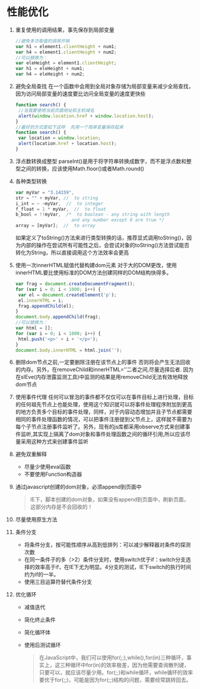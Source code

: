# 性能优化

1. 重复使用的调用结果，事先保存到局部变量

   ```js
   //避免多次取值的调用开销
   var h1 = element1.clientHeight + num1;
   var h4 = element1.clientHeight + num2;
   //可以替换为：
   var eleHeight = element1.clientHeight;
   var h1 = eleHeight + num1;
   var h4 = eleHeight + num2;
   ```

2. 避免全局查找
   在一个函数中会用到全局对象存储为局部变量来减少全局查找，因为访问局部变量的速度要比访问全局变量的速度更快些

   ```js
   function search() {
    //当我要使用当前页面地址和主机域名
    alert(window.location.href + window.location.host);
   }
   //最好的方式是如下这样  先用一个简单变量保存起来
   function search() {
    var location = window.location;
    alert(location.href + location.host);
   }
   ```

3. 浮点数转换成整型
   parseInt()是用于将字符串转换成数字，而不是浮点数和整型之间的转换，应该使用Math.floor()或者Math.round()

4. 各种类型转换

   ```js
   var myVar = "3.14159",
   str = "" + myVar, //  to string  
   i_int = ~ ~myVar,  //  to integer  
   f_float = 1 * myVar,  //  to float  
   b_bool = !!myVar,  /*  to boolean - any string with length
                        and any number except 0 are true */
   array = [myVar];  //  to array
   ```

   如果定义了toString()方法来进行类型转换的话，推荐显式调用toString()，因为内部的操作在尝试所有可能性之后，会尝试对象的toString()方法尝试能否转化为String，所以直接调用这个方法效率会更高

5. 使用一次innerHTML赋值代替构建dom元素 对于大的DOM更改，使用innerHTML要比使用标准的DOM方法创建同样的DOM结构快得多。

   ```js
   var frag = document.createDocumentFragment();
   for (var i = 0; i < 1000; i++) {
    var el = document.createElement('p');
    el.innerHTML = i;
    frag.appendChild(el);
   }
   document.body.appendChild(frag);
   //可以替换为：
   var html = [];
   for (var i = 0; i < 1000; i++) {
    html.push('<p>' + i + '</p>');
   }
   document.body.innerHTML = html.join('');
   ```

6. 删除dom节点之前,一定要删除注册在该节点上的事件 否则将会产生无法回收的内存。另外，在removeChild和innerHTML=’’二者之间,尽量选择后者. 因为在sIEve(内存泄露监测工具)中监测的结果是用removeChild无法有效地释放dom节点

7. 使用事件代理
   任何可以冒泡的事件都不仅仅可以在事件目标上进行处理，目标的任何祖先节点上也能处理，使用这个知识就可以将事件处理程序附加到更高的地方负责多个目标的事件处理，同样，对于内容动态增加并且子节点都需要相同的事件处理函数的情况，可以把事件注册提到父节点上，这样就不需要为每个子节点注册事件监听了。另外，现有的js库都采用observe方式来创建事件监听,其实现上隔离了dom对象和事件处理函数之间的循环引用,所以应该尽量采用这种方式来创建事件监听

8. 避免双重解释

   - 尽量少使用eval函数
   - 不要使用Function构造器

9. 通过javascript创建的dom对象，必须append到页面中

   > IE下，脚本创建的dom对象，如果没有append到页面中，刷新页面，这部分内存是不会回收的！

10. 尽量使用原生方法

11. 条件分支

    - 将条件分支，按可能性顺序从高到低排列：可以减少解释器对条件的探测次数
    - 在同一条件子的多（>2）条件分支时，使用switch优于if：switch分支选择的效率高于if，在IE下尤为明显。4分支的测试，IE下switch的执行时间约为if的一半。
    - 使用三目运算符替代条件分支

12. 优化循环

    - 减值迭代

    - 简化终止条件

    - 简化循环体

    - 使用后测试循环

      > 在JavaScript中，我们可以使用for(;;),while(),for(in)三种循环，事实上，这三种循环中for(in)的效率极差，因为他需要查询散列键，只要可以，就应该尽量少用。for(;;)和while循环，while循环的效率要优于for(;;)，可能是因为for(;;)结构的问题，需要经常跳转回去。


  